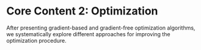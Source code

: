 # Core Content 2: Optimization

After presenting gradient-based and gradient-free optimization algorithms, we systematically explore different approaches for improving the optimization procedure.


```{tableofcontents}
```
